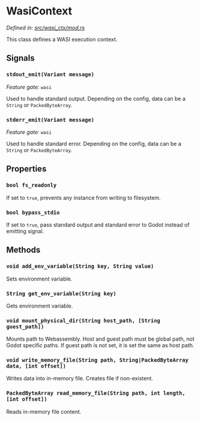 # WasiContext

_Defined in: [src/wasi_ctx/mod.rs](../src/wasi_ctx/mod.rs)_

This class defines a WASI execution context.

## Signals

### `stdout_emit(Variant message)`

_Feature gate:_ `wasi`

Used to handle standard output.
Depending on the config, data can be a `String` or `PackedByteArray`.

### `stderr_emit(Variant message)`

_Feature gate:_ `wasi`

Used to handle standard error.
Depending on the config, data can be a `String` or `PackedByteArray`.

## Properties

### `bool fs_readonly`

If set to `true`, prevents any instance from writing to filesystem.

### `bool bypass_stdio`

If set to `true`, pass standard output and standard error to Godot
instead of emitting signal.

## Methods

### `void add_env_variable(String key, String value)`

Sets environment variable.

### `String get_env_variable(String key)`

Gets environment variable.

### `void mount_physical_dir(String host_path, [String guest_path])`

Mounts path to Webassembly.
Host and guest path must be global path, not Godot specific paths.
If guest path is not set, it is set the same as host path.

### `void write_memory_file(String path, String|PackedByteArray data, [int offset])`

Writes data into in-memory file. Creates file if non-existent.

### `PackedByteArray read_memory_file(String path, int length, [int offset])`

Reads in-memory file content.
